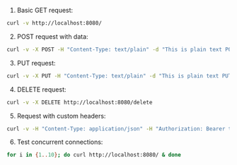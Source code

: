 1. Basic GET request:
```bash
curl -v http://localhost:8080/
```

2. POST request with data:
```bash
curl -v -X POST -H "Content-Type: text/plain" -d "This is plain text POST" http://localhost:8080/
```

3. PUT request:
```bash
curl -v -X PUT -H "Content-Type: text/plain" -d "This is plain text PUT" http://localhost:8080/
```

4. DELETE request:
```bash
curl -v -X DELETE http://localhost:8080/delete
```

5. Request with custom headers:
```bash
curl -v -H "Content-Type: application/json" -H "Authorization: Bearer token123" http://localhost:8080/api
```

6. Test concurrent connections:
```bash
for i in {1..10}; do curl http://localhost:8080/ & done
```

